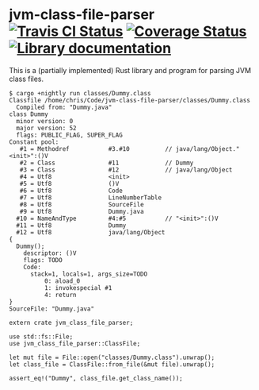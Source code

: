 # jvm-class-file-parser [![Travis CI Status](https://api.travis-ci.org/ExcaliburZero/jvm-class-file-parser.svg)](https://travis-ci.org/ExcaliburZero/jvm-class-file-parser) [![Coverage Status](https://coveralls.io/repos/github/ExcaliburZero/jvm-class-file-parser/badge.svg?branch=master)](https://coveralls.io/github/ExcaliburZero/jvm-class-file-parser?branch=master) [![Library documentation](https://img.shields.io/readthedocs/pip.svg)](https://excaliburzero.github.io/jvm-class-file-parser/master/jvm_class_file_parser/index.html)
This is a (partially implemented) Rust library and program for parsing JVM class files.

```
$ cargo +nightly run classes/Dummy.class
Classfile /home/chris/Code/jvm-class-file-parser/classes/Dummy.class
  Compiled from: "Dummy.java"
class Dummy
  minor version: 0
  major version: 52
  flags: PUBLIC_FLAG, SUPER_FLAG
Constant pool:
   #1 = Methodref           #3.#10          // java/lang/Object."<init>":()V
   #2 = Class               #11             // Dummy
   #3 = Class               #12             // java/lang/Object
   #4 = Utf8                <init>
   #5 = Utf8                ()V
   #6 = Utf8                Code
   #7 = Utf8                LineNumberTable
   #8 = Utf8                SourceFile
   #9 = Utf8                Dummy.java
  #10 = NameAndType         #4:#5           // "<init>":()V
  #11 = Utf8                Dummy
  #12 = Utf8                java/lang/Object
{
  Dummy();
    descriptor: ()V
    flags: TODO
    Code:
      stack=1, locals=1, args_size=TODO
          0: aload_0                            
          1: invokespecial #1                   
          4: return                             
}
SourceFile: "Dummy.java"
```

```
extern crate jvm_class_file_parser;

use std::fs::File;
use jvm_class_file_parser::ClassFile;

let mut file = File::open("classes/Dummy.class").unwrap();
let class_file = ClassFile::from_file(&mut file).unwrap();

assert_eq!("Dummy", class_file.get_class_name());
```
